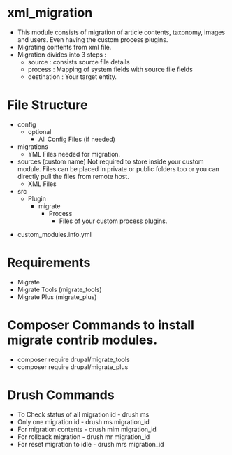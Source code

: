 # xml_migration 
* This module consists of migration of article contents, taxonomy, images and users. Even having the custom process plugins.
* Migrating contents from xml file.
* Migration divides into 3 steps : 
   - source : consists source file details
   - process : Mapping of system fields with source file fields
   - destination : Your target entity.

# File Structure
 * config
   - optional
     - All Config Files (if needed)
 * migrations
   - YML Files needed for migration.
 * sources (custom name) Not required to store inside your custom module. Files can be placed in private or public folders too or you can directly pull the files from remote host.
   - XML Files 
 * src
   * Plugin
     * migrate
       * Process
         - Files of your custom process plugins.
 - custom_modules.info.yml
 
 # Requirements
 * Migrate
 * Migrate Tools (migrate_tools)
 * Migrate Plus (migrate_plus)

# Composer Commands to install migrate contrib modules.
* composer require drupal/migrate_tools
* composer require drupal/migrate_plus

# Drush Commands
* To Check status of all migration id - drush ms 
* Only one migration id - drush ms migration_id
* For migration contents - drush mim migration_id
* For rollback migration - drush mr migration_id
* For reset migration to idle - drush mrs migration_id
